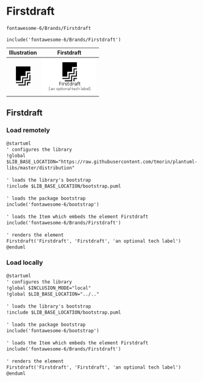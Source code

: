 # Firstdraft


```text
fontawesome-6/Brands/Firstdraft
```

```text
include('fontawesome-6/Brands/Firstdraft')
```



| Illustration | Firstdraft |
| :---: | :---: |
| ![illustration for Illustration](../../fontawesome-6/Brands/Firstdraft.png) | ![illustration for Firstdraft](../../fontawesome-6/Brands/Firstdraft.Local.png) |




## Firstdraft

### Load remotely
```plantuml
@startuml
' configures the library
!global $LIB_BASE_LOCATION="https://raw.githubusercontent.com/tmorin/plantuml-libs/master/distribution"

' loads the library's bootstrap
!include $LIB_BASE_LOCATION/bootstrap.puml

' loads the package bootstrap
include('fontawesome-6/bootstrap')

' loads the Item which embeds the element Firstdraft
include('fontawesome-6/Brands/Firstdraft')

' renders the element
Firstdraft('Firstdraft', 'Firstdraft', 'an optional tech label')
@enduml
```

### Load locally
```plantuml
@startuml
' configures the library
!global $INCLUSION_MODE="local"
!global $LIB_BASE_LOCATION="../.."

' loads the library's bootstrap
!include $LIB_BASE_LOCATION/bootstrap.puml

' loads the package bootstrap
include('fontawesome-6/bootstrap')

' loads the Item which embeds the element Firstdraft
include('fontawesome-6/Brands/Firstdraft')

' renders the element
Firstdraft('Firstdraft', 'Firstdraft', 'an optional tech label')
@enduml
```

